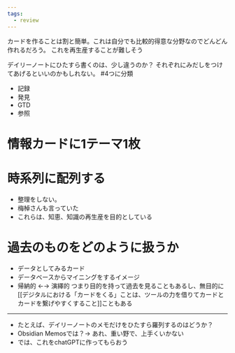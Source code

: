 ```yaml
---
tags:
  - review
---
```

カードを作ることは割と簡単。これは自分でも比較的得意な分野なのでどんどん作れるだろう。
これを再生産することが難しそう

デイリーノートにひたすら書くのは、少し違うのか？
それぞれにみだしをつけてあげるといいのかもしれない。
#4つに分類
- 記録
- 発見
- GTD
- 参照
# 情報カードに1テーマ1枚
# 時系列に配列する
- 整理をしない。
- 梅棹さんも言っていた
- これらは、知恵、知識の再生産を目的としている

# 過去のものをどのように扱うか
- データとしてみるカード
- データベースからマイニングをするイメージ
- 帰納的 ←→ 演繹的
つまり目的を持って過去を見ることもあるし、無目的に[[デジタルにおける「カードをくる」ことは、ツールの力を借りてカードとカードを繋げやすくすること]]こともある


---

- たとえば、デイリーノートのメモだけをひたすら羅列するのはどうか？
- Obsidian Memosでは？→ あれ、重い野で、上手くいかない
- では、これをchatGPTに作ってもらおう